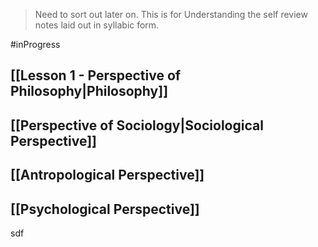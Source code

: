 > Need to sort out later on. This is for Understanding the self review notes laid out in syllabic form.

#inProgress 

## [[Lesson 1 - Perspective of Philosophy|Philosophy]]

## [[Perspective of Sociology|Sociological Perspective]]

## [[Antropological Perspective]]

## [[Psychological Perspective]]

sdf